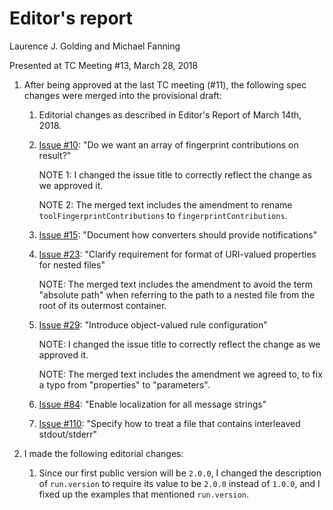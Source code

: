 # Editor's report

Laurence J. Golding and Michael Fanning

Presented at TC Meeting #13, March 28, 2018

1. After being approved at the last TC meeting (#11), the following spec changes were merged into the provisional draft:

    1. Editorial changes as described in Editor's Report of March 14th, 2018.
   
    2. [Issue #10](https://github.com/oasis-tcs/sarif-spec/issues/10): "Do we want an array of fingerprint contributions on result?"

        NOTE 1: I changed the issue title to correctly reflect the change as we approved it.

        NOTE 2: The merged text includes the amendment to rename `toolFingerprintContributions` to `fingerprintContributions`.

    3. [Issue #15](https://github.com/oasis-tcs/sarif-spec/issues/15): "Document how converters should provide notifications"


    4. [Issue #23](https://github.com/oasis-tcs/sarif-spec/issues/23): "Clarify requirement for format of URI-valued properties for nested files"

        NOTE: The merged text includes the amendment to avoid the term "absolute path" when referring to the path to a nested file from the root of its outermost container.

    5. [Issue #29](https://github.com/oasis-tcs/sarif-spec/issues/29): "Introduce object-valued rule configuration"
 
        NOTE: I changed the issue title to correctly reflect the change as we approved it.

        NOTE: The merged text includes the amendment we agreed to, to fix a typo from "properties" to "parameters".

    6. [Issue #84](https://github.com/oasis-tcs/sarif-spec/issues/84): "Enable localization for all message strings"

    7. [Issue #110](https://github.com/oasis-tcs/sarif-spec/issues/110): "Specify how to treat a file that contains interleaved stdout/stderr"

2. I made the following editorial changes:

    1. Since our first public version will be `2.0.0`, I changed the description of `run.version` to require its value to be `2.0.0` instead of `1.0.0`, and I fixed up the examples that mentioned `run.version`.
